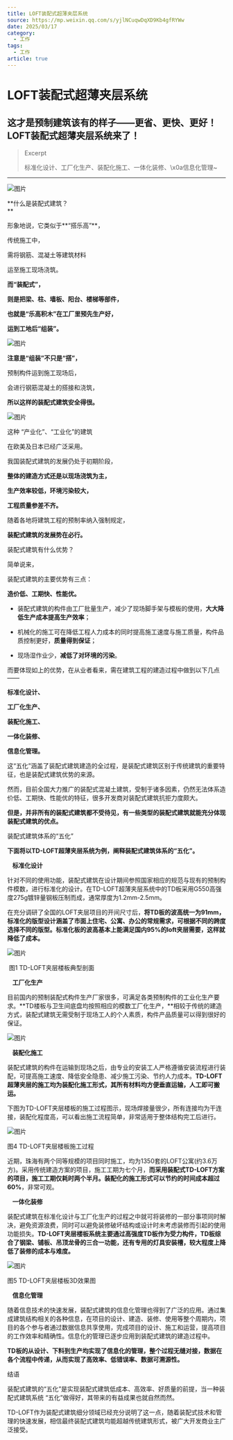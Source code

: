 ```yaml
---
title: LOFT装配式超薄夹层系统
source: https://mp.weixin.qq.com/s/yjlNCuqwDqXD9Kb4gfRYWw
date: 2025/03/17
category:
  - 工作
tags:
  - 工作
article: true
---
```

# LOFT装配式超薄夹层系统

## 这才是预制建筑该有的样子——更省、更快、更好！LOFT装配式超薄夹层系统来了！

> Excerpt
>
> 标准化设计、工厂化生产、装配化施工、一体化装修、\x0a信息化管理~

---
![图片](https://mmbiz.qpic.cn/mmbiz_png/4UQ9XbRKBTg0bL3mBWW2XtsWEibrxCUKJibnyQwhqGoibFyalC9yZzGyRBXrLmAws9P7jJkup1uJspqZoeke1zRjA/640?wx_fmt=png&wxfrom=5&wx_lazy=1&wx_co=1)

**什么是装配式建筑？  
**

形象地说，它类似于**“搭乐高”**，

传统施工中，

需将钢筋、混凝土等建筑材料

运至施工现场浇筑。

**而“装配式”，**

**则是把梁、柱、墙板、阳台、楼梯等部件，**

**也就是“乐高积木”在工厂里预先生产好，**

**运到工地后“组装”。**

![图片](https://mmbiz.qpic.cn/mmbiz_png/4UQ9XbRKBTiafLFVEu0Mcs7DlibWQFxK9ajQ8TsyCQviaqF3U2WPLBlVcbicZeBm9FPhE5qxBIL02NrxyibJjxkpPaw/640?wx_fmt=png&wxfrom=5&wx_lazy=1&wx_co=1)

**注意是“组装”不只是“搭”，**

预制构件运到施工现场后，

会进行钢筋混凝土的搭接和浇筑，

**所以这样的装配式建筑安全得很。**

![图片](https://mmbiz.qpic.cn/mmbiz_png/4UQ9XbRKBTiafLFVEu0Mcs7DlibWQFxK9aqlAlG0Wia3xAjySaHK0toIhNE0Vy5zUvUicPteKQUZl3BlaYd3WmJSOQ/640?wx_fmt=png&wxfrom=5&wx_lazy=1&wx_co=1)

这种 “产业化”、“工业化”的建筑

在欧美及日本已经广泛采用。

我国装配式建筑的发展仍处于初期阶段，

**整体的建造方式还是以现场浇筑为主，**

**生产效率较低，环境污染较大，**

**工程质量参差不齐。**

随着各地将建筑工程的预制率纳入强制规定，

**装配式建筑的发展势在必行。**

装配式建筑有什么优势？

简单说来，

装配式建筑的主要优势有三点：

**造价低、工期快、性能优。**

-   装配式建筑的构件由工厂批量生产，减少了现场脚手架与模板的使用，**大大降低生产成本提高生产效率**；
    
-   机械化的施工可在降低工程人力成本的同时提高施工速度与施工质量，构件品质控制更好，**质量得到保证**；
    
-   现场湿作业少，**减低了对环境的污染**。
    

而要体现如上的优势，在从业者看来，需在建筑工程的建造过程中做到以下几点——

**标准化设计、**

**工厂化生产、**

**装配化施工、**

**一体化装修、**

**信息化管理。**

这“五化”涵盖了装配式建筑建造的全过程，是装配式建筑区别于传统建筑的重要特征，也是装配式建筑优势的来源。

然而，目前全国大力推广的装配式混凝土建筑，受制于诸多因素，仍然无法体系造价低、工期快、性能优的特征，很多开发商对装配式建筑抗拒力度颇大。

**但是，并非所有的装配式建筑都不受待见，有一些类型的装配式建筑就能充分体现装配式建筑的优点。**

装配式建筑体系的“五化”

**下面将以TD-LOFT超薄夹层系统为例，阐释装配式建筑体系的“五化”。**

   **标准化设计**

针对不同的使用功能，装配式建筑在设计期间参照国家相应的规范与现有的预制构件模数，进行标准化的设计。在TD-LOFT超薄夹层系统中的TD板采用G550高强度275g镀锌量钢板压制而成，通常厚度为1.2mm-2.5mm。

在充分调研了全国的LOFT夹层项目的开间尺寸后，**将TD板的波高统一为91mm，标准化的版型设计涵盖了市面上住宅、公寓、办公的常规需求，可根据不同的跨度选择不同的版型。标准化板的波高基本上能满足国内95%的loft夹层需要，这样就降低了成本。**

![图片](https://mmbiz.qpic.cn/mmbiz_png/4UQ9XbRKBTiafLFVEu0Mcs7DlibWQFxK9acibYJKP70YqicqvsxC4m9V4dLftFVcbuZCdChEAAVuCZYQgfG4ovwUicQ/640?wx_fmt=png&wxfrom=5&wx_lazy=1&wx_co=1)

 图1 TD-LOFT夹层楼板典型剖面

   **工厂化生产**

目前国内的预制装配式构件生产厂家很多，可满足各类预制构件的工业化生产要求。**TD楼板与卫生间底盘均按照相应的模数工厂化生产，**相较于传统的建造方式，装配式建筑无需受制于现场工人的个人素质，构件产品质量可以得到很好的保证。

![图片](https://mmbiz.qpic.cn/mmbiz_png/4UQ9XbRKBTiafLFVEu0Mcs7DlibWQFxK9a310zPh7OPgA5OZibrtYic69OOy8cvFy7wT6apjBU5Qhrric8mHSBribcsQ/640?wx_fmt=png&wxfrom=5&wx_lazy=1&wx_co=1)

   **装配化施工**

装配式建筑的构件在运输到现场之后，由专业的安装工人严格遵循安装流程进行装配，可提高施工速度、降低安全隐患、减少施工污染、节约人力成本。**TD-LOFT超薄夹层的施工均为装配化施工形式，其所有材料均方便垂直运输，人工即可搬运。**

下图为TD-LOFT夹层楼板的施工过程图示，现场焊接量很少，所有连接均为干连接，装配化程度高，可以看出施工流程简单，非常适用于整体结构完工后进行。

![图片](https://mmbiz.qpic.cn/mmbiz_png/4UQ9XbRKBTiafLFVEu0Mcs7DlibWQFxK9agjoBzvPlJEmuu9ZIH9vseR771o8XCVTAibIBCMYKcaV7ic0bJfm8hjfg/640?wx_fmt=png&wxfrom=5&wx_lazy=1&wx_co=1)

图4 TD-LOFT夹层楼板施工过程

近期，珠海有两个同等规模的项目同时施工，均为1350套的LOFT公寓(约3.6万方)。采用传统建造方案的项目，施工工期为七个月，**而采用装配式TD-LOFT方案的项目，施工工期仅耗时两个半月。**装配化的施工形式可以**节约的时间成本超过60%**，非常可观。

   **一体化装修**

装配式建筑在标准化设计与工厂化生产的过程之中就可将装修的一部分事项同时解决，避免资源浪费，同时可以避免装修破坏结构或设计时未考虑装修而引起的使用功能损失。**TD-LOFT夹层楼板系统主要通过高强度TD板作为受力构件，TD板综合了钢梁、铺板、吊顶龙骨的三合一功能，还有专用的灯具安装槽，较大程度上降低了装修的成本与难度。**

![图片](https://mmbiz.qpic.cn/mmbiz_png/4UQ9XbRKBTiafLFVEu0Mcs7DlibWQFxK9a6cmZZ8XSj8da4SjZIwopGas99IiaQRXZ5BZF72wAia9Aic2AIUUx8pzAw/640?wx_fmt=png&wxfrom=5&wx_lazy=1&wx_co=1)

图5 TD-LOFT夹层楼板3D效果图  

   **信息化管理**

随着信息技术的快速发展，装配式建筑的信息化管理也得到了广泛的应用。通过集成建筑结构相关的各种信息，在项目的设计、建造、装修、使用等整个周期内，项目的各个参与者通过数据信息共享使用，完成项目的设计、施工和运营，提高项目的工作效率和精确性。信息化的管理已逐步应用到装配式建筑的建造过程中。

**TD板的从设计、下料到生产均实现了信息化的管理，整个过程无缝对接，数据在各个流程中传递，从而实现了高效率、低错误率、数据可溯源性。**

结语

装配式建筑的“五化”是实现装配式建筑低成本、高效率、好质量的前提，当一种装配式建筑系统 “五化”做得好，其带来的有益成果也就自然而然。

TD-LOFT作为装配式建筑细分领域已经充分说明了这一点，随着装配式技术和管理的快速发展，相信最终装配式建筑均能超越传统建筑形式，被广大开发商业主广泛接受。
